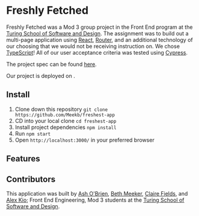 # Freshly Fetched

Freshly Fetched was a Mod 3 group project in the Front End program at the [Turing School of Software and Design](https://turing.io/). The assignment was to build out a multi-page application using [React](https://reactjs.org/), [Router](https://reactrouter.com/), and an additional technology of our choosing that we would not be receiving instruction on. We chose [TypeScript](https://www.typescriptlang.org/)! All of our user acceptance criteria was tested using [Cypress](https://www.cypress.io/).

The project spec can be found [here](https://frontend.turing.edu/projects/module-3/stretch.html).

Our project is deployed on []().

## Install

1. Clone down this repository `git clone https://github.com/Meekb/freshest-app`
2. CD into your local clone `cd freshest-app`
3. Install project dependencies `npm install`
4. Run `npm start`
5. Open `http://localhost:3000/` in your preferred browser

## Features

<!-- ![Gif of the app home and movie details pages](src/readme/01.gif)
* Gif of the home page and filtered search

![Gif of filter by day functionality and market details page](src/readme/02.gif)
* Gif of filter by day functionality and market details page

![Gif showing error handling](src/readme/03.gif)
* Gif showing error handling

![Gif showing responsiveness of the app](src/readme/04.gif)
* Gif showing responsiveness of the app from the most popular desktop resolution (1920x1080) to mobile layout in 428x926 (iPhone 12 Pro Max) -->

## Contributors

This application was built by [Ash O'Brien](https://github.com/AshleyOh-bit), [Beth Meeker](https://github.com/Meekb), [Claire Fields](https://github.com/clairefields15), and [Alex Kio](https://github.com/alexmkio/); Front End Engineering, Mod 3 students at the [Turing School of Software and Design](https://turing.io/).